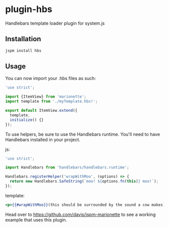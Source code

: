 # plugin-hbs
Handlebars template loader plugin for system.js

## Installation

```bash
jspm install hbs
```

## Usage

You can now import your .hbs files as such:

```javascript
'use strict';

import {ItemView} from 'marionette';
import template from './myTemplate.hbs!';

export default ItemView.extend({
  template,
  initialize() {}
});
```

To use helpers, be sure to use the Handlebars runtime. You'll need to have Handlebars installed in your project.

js:
```javascript
'use strict';

import Handlebars from 'handlebars/handlebars.runtime';

Handlebars.registerHelper('wrapWithMoo', (options) => {
  return new Handlebars.SafeString(`moo! ${options.fn(this)} moo!`);
});
```

template:
```handlebars
<p>{{#wrapWithMoo}}(this should be surrounded by the sound a cow makes){{/wrapWithMoo}}</p>
```

Head over to https://github.com/davis/jspm-marionette to see a working example that uses this plugin.
